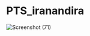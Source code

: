 # PTS_iranandira
![Screenshot (71)](https://user-images.githubusercontent.com/82190659/161273196-99dcd023-0766-47f6-bfc2-35527170a15f.png)
